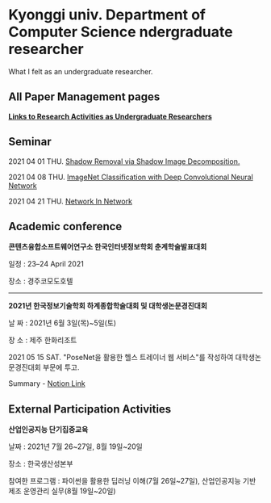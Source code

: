 # Kyonggi univ. Department of Computer Science ndergraduate researcher
What I felt as an undergraduate researcher.

## All Paper Management pages

**[Links to Research Activities as Undergraduate Researchers](https://www.notion.so/Undergraduate_researcher-2888b292f8734edf8db9fc56a23c5d3a)**

## Seminar

2021 04 01 THU. [Shadow Removal via Shadow Image Decomposition.](https://www.notion.so/Shadow-Removal-via-Shadow-Image-Decomposition-ea3a933b958d488abd9a8a014ddc7aea)

2021 04 08 THU. [ImageNet Classification with Deep Convolutional Neural Network](https://www.notion.so/Complete-78f08c463f714ce8a41f1f3e252d6c92)

2021 04 21 THU. [Network In Network](https://www.notion.so/Network-In-Network-1204aa586bdc4e1eb091ccfa2516a959)

## Academic conference

**콘텐츠융합소프트웨어연구소 한국인터넷정보학회 춘계학술발표대회**

일정 : 23–24 April 2021

장소 : 경주코모도호텔

<hr/>

**2021년 한국정보기술학회 하계종합학술대회 및 대학생논문경진대회**

날 짜 : 2021년 6월 3일(목)~5일(토)

장 소 : 제주 한화리조트

2021 05 15 SAT. "PoseNet을 활용한 헬스 트레이너 웹 서비스"를 작성하여 대학생논문경진대회 부문에 투고.

Summary - [Notion Link](https://www.notion.so/9c9553b1cc63482b989673f72f1c9039)

## External Participation Activities

**산업인공지능 단기집중교육**

날짜 : 2021년 7월 26~27일, 8월 19일~20일

장소 : 한국생산성본부

참여한 프로그램 : 파이썬을 활용한 딥러닝 이해(7월 26일~27일), 산업인공지능 기반 제조 운영관리 실무(8월 19일~20일)
